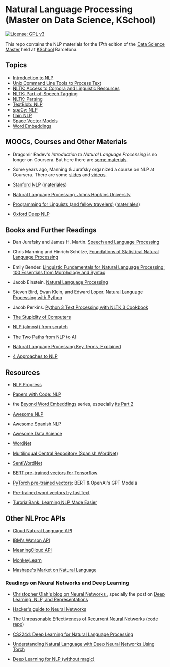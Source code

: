 # Natural Language Processing (Master on Data Science, KSchool)

[![License: GPL v3](https://img.shields.io/badge/License-GPL%20v3-blue.svg)](http://www.gnu.org/licenses/gpl-3.0)

This repo contains the NLP materials for the 17th edition of the [Data Science
Master](http://kschool.com/cursos/master-en-data-science-madrid/) held at
[KSchool](http://kschool.com) Barcelona.


## Topics

- [Introduction to NLP](Intro-NLProc.pdf)
- [Unix Command Line Tools to Process Text](ShellUnix-proc-text.pdf)
- [NLTK: Access to Corpora and Linguistic Resources](notebooks/nltk-corpus.ipynb)
- [NLTK: Part-of-Speech Tagging](notebooks/nltk-pos.ipynb)
- [NLTK: Parsing](notebooks/nltk-analyzers.ipynb)
- [TextBlob: NLP](notebooks/textblob.ipynb)
- [spaCy: NLP](notebooks/spacy.ipynb)
- [flair: NLP](notebooks/flair.ipynb)
- [Space Vector Models](notebooks/vsm.ipynb)
- [Word Embeddings](notebooks/word2vec.ipynb)


## MOOCs, Courses and Other Materials

- Dragomir Radev's *Introduction to Natural Language Processing* is no longer on Coursera. But here there are [some materials](https://web.eecs.umich.edu/~radev/coursera-slides/).

- Some years ago, Manning & Jurafsky organized a course on NLP at Coursera. There are some [slides](https://web.stanford.edu/~jurafsky/NLPCourseraSlides.html) and [videos](https://www.youtube.com/playlist?list=PL6397E4B26D00A269).

- [Stanford NLP](https://web.stanford.edu/class/archive/cs/cs224n/cs224n.1162/) ([materiales](https://web.stanford.edu/class/archive/cs/cs224n/cs224n.1162/syllabus.shtml))

- [Natural Language Processing, Johns Hopkins University](http://www.cs.jhu.edu/~jason/465/)


- [Programming for Linguists (and fellow travelers)](http://web.stanford.edu/class/linguist278/) ([materiales](http://web.stanford.edu/class/linguist278/syllabus.html))

- [Oxford Deep NLP](https://github.com/oxford-cs-deepnlp-2017/lectures)


## Books and Further Readings

- Dan Jurafsky and James H. Martin. [Speech and Language Processing](https://web.stanford.edu/~jurafsky/slp3/)

- Chris Manning and Hinrich Schütze, [Foundations of Statistical Natural Language Processing](http://www-nlp.stanford.edu/fsnlp/)

- Emily Bender. [Linguistic Fundamentals for Natural Language Processing: 100 Essentials from Morphology and Syntax](https://www.amazon.com/Linguistic-Fundamentals-Natural-Language-Processing/dp/1627050116)

- Jacob Einstein. [Natural Language Processing](https://github.com/jacobeisenstein/gt-nlp-class/blob/master/notes/eisenstein-nlp-notes.pdf)

- Steven Bird, Ewan Klein, and Edward Loper. [Natural Language Processing with Python](http://www.nltk.org/book/)

- Jacob Perkins. [Python 3 Text Processing with NLTK 3 Cookbook](https://www.packtpub.com/application-development/python-3-text-processing-nltk-3-cookbook)

- [The Stupidity of Computers](https://nplusonemag.com/issue-13/essays/stupidity-of-computers/)

- [NLP (almost) from scratch](https://arxiv.org/abs/1103.0398)

- [The Two Paths from NLP to AI](https://medium.com/intuitionmachine/the-two-paths-from-natural-language-processing-to-artificial-intelligence-d5384ddbfc18#.hnswmbbd3)

- [Natural Language Processing Key Terms, Explained](http://www.kdnuggets.com/2017/02/natural-language-processing-key-terms-explained.html)

- [4 Approaches to NLP](https://mariyayao.com/4-approaches-natural-language-processing/)


## Resources

- [NLP Progress](https://nlpprogress.com/)

- [Papers with Code: NLP](https://paperswithcode.com/area/nlp)

- the [Beyond Word Embeddings](https://towardsdatascience.com/beyond-word-embeddings-part-1-an-overview-of-neural-nlp-milestones-82b97a47977f) series, especially [its Part 2](https://towardsdatascience.com/beyond-word-embeddings-part-2-word-vectors-nlp-modeling-from-bow-to-bert-4ebd4711d0ec)

- [Awesome NLP](https://github.com/keon/awesome-nlp)

- [Awesome Spanish NLP](https://github.com/dav009/awesome-spanish-nlp)

- [Awesome Data Science](https://github.com/bulutyazilim/awesome-datascience)

- [WordNet](https://wordnet.princeton.edu/)

- [Multilingual Central Repository (Spanish WordNet)](http://adimen.si.ehu.es/web/MCR)

- [SentiWordNet](http://sentiwordnet.isti.cnr.it/)

- [BERT pre-trained vectors for Tensorflow](https://github.com/google-research/bert)
  
- [PyTorch pre-trained vectors](https://github.com/huggingface/pytorch-pretrained-BERT): BERT & OpenAI's GPT Models

- [Pre-trained word vectors by fastText](https://fasttext.cc)

- [TurorialBank: Learning NLP Made Easier](https://alex-fabbri.github.io/TutorialBank/)


## Other NLProc APIs

- [Cloud Natural Language API](https://cloud.google.com/natural-language/)

- [IBM's Watson API](https://www.ibm.com/watson/developercloud/services-catalog.html)

- [MeaningCloud API](https://www.meaningcloud.com/developer/apis)

- [MonkeyLearn](http://docs.monkeylearn.com/article/api-reference/)

- [Mashape's Market on Natural Language](https://market.mashape.com/explore?query=language&page=1)



### Readings on Neural Networks and Deep Learning

- [Christopher Olah's blog on Neural Networks ](http://colah.github.io/), specially the post on [Deep Learning, NLP, and Representations](http://colah.github.io/posts/2014-07-NLP-RNNs-Representations/)

- [Hacker's guide to Neural Networks](http://karpathy.github.io/neuralnets/)

- [The Unreasonable Effectiveness of Recurrent Neural Networks](http://karpathy.github.io/2015/05/21/rnn-effectiveness/) ([code repo](https://github.com/karpathy/char-rnn))

- [CS224d: Deep Learning for Natural Language Processing](http://cs224d.stanford.edu/syllabus.html)

- [Understanding Natural Language with Deep Neural Networks Using Torch](https://devblogs.nvidia.com/parallelforall/understanding-natural-language-deep-neural-networks-using-torch/)

- [Deep Learning for NLP (without magic)](http://nlp.stanford.edu/courses/NAACL2013/NAACL2013-Socher-Manning-DeepLearning.pdf)


